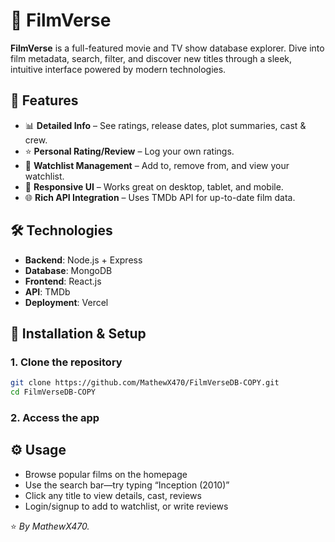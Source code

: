 # 🎥 FilmVerse

**FilmVerse** is a full-featured movie and TV show database explorer. Dive into film metadata, search, filter, and discover new titles through a sleek, intuitive interface powered by modern technologies.

## 🚀 Features

- 📊 **Detailed Info** – See ratings, release dates, plot summaries, cast & crew.
- ⭐ **Personal Rating/Review** – Log your own ratings.
- 🎥 **Watchlist Management** – Add to, remove from, and view your watchlist.
- 🎨 **Responsive UI** – Works great on desktop, tablet, and mobile.
- 🌐 **Rich API Integration** – Uses TMDb API for up-to-date film data.

## 🛠️ Technologies

- **Backend**: Node.js + Express
- **Database**: MongoDB
- **Frontend**: React.js
- **API**: TMDb
- **Deployment**: Vercel

## 🔧 Installation & Setup

### 1. Clone the repository

```bash
git clone https://github.com/MathewX470/FilmVerseDB-COPY.git
cd FilmVerseDB-COPY
```

### 2. Access the app

## ⚙️ Usage

- Browse popular films on the homepage
- Use the search bar—try typing “Inception (2010)”
- Click any title to view details, cast, reviews
- Login/signup to add to watchlist, or write reviews


⭐ *By MathewX470.*
